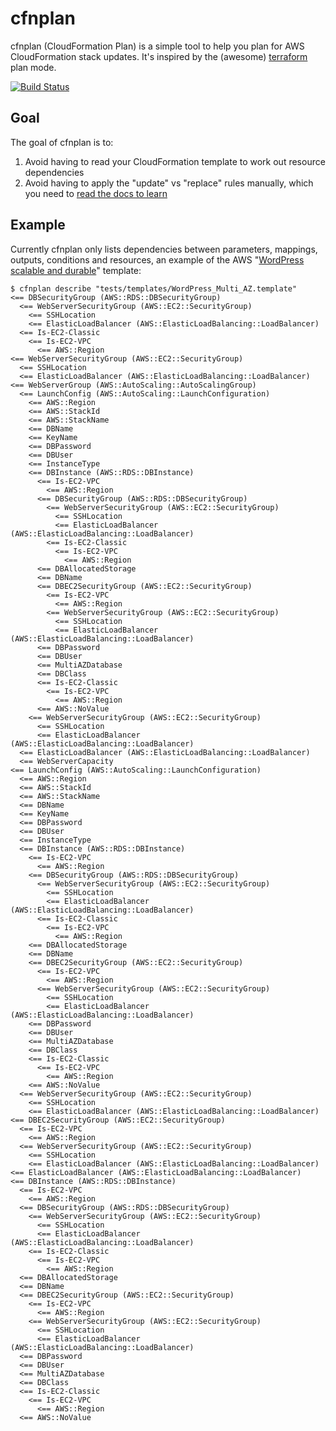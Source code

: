 # cfnplan
cfnplan (CloudFormation Plan) is a simple tool to help you plan for AWS CloudFormation stack updates. It's inspired
by the (awesome) [terraform](https://terraform.io/) plan mode.

[![Build Status](https://travis-ci.org/zsims/cfnplan.svg?branch=master)](https://travis-ci.org/zsims/cfnplan)

## Goal
The goal of cfnplan is to:

 1. Avoid having to read your CloudFormation template to work out resource dependencies
 2. Avoid having to apply the "update" vs "replace" rules manually, which you need to [read the docs to learn](http://docs.aws.amazon.com/AWSCloudFormation/latest/UserGuide/using-cfn-updating-stacks.html)

## Example
Currently cfnplan only lists dependencies between parameters, mappings, outputs, conditions and resources, an example of the AWS "[WordPress scalable and durable](http://docs.aws.amazon.com/AWSCloudFormation/latest/UserGuide/sample-templates-applications-ap-southeast-2.html)" template:

```
$ cfnplan describe "tests/templates/WordPress_Multi_AZ.template"
<== DBSecurityGroup (AWS::RDS::DBSecurityGroup)
  <== WebServerSecurityGroup (AWS::EC2::SecurityGroup)
    <== SSHLocation
    <== ElasticLoadBalancer (AWS::ElasticLoadBalancing::LoadBalancer)
  <== Is-EC2-Classic
    <== Is-EC2-VPC
      <== AWS::Region
<== WebServerSecurityGroup (AWS::EC2::SecurityGroup)
  <== SSHLocation
  <== ElasticLoadBalancer (AWS::ElasticLoadBalancing::LoadBalancer)
<== WebServerGroup (AWS::AutoScaling::AutoScalingGroup)
  <== LaunchConfig (AWS::AutoScaling::LaunchConfiguration)
    <== AWS::Region
    <== AWS::StackId
    <== AWS::StackName
    <== DBName
    <== KeyName
    <== DBPassword
    <== DBUser
    <== InstanceType
    <== DBInstance (AWS::RDS::DBInstance)
      <== Is-EC2-VPC
        <== AWS::Region
      <== DBSecurityGroup (AWS::RDS::DBSecurityGroup)
        <== WebServerSecurityGroup (AWS::EC2::SecurityGroup)
          <== SSHLocation
          <== ElasticLoadBalancer (AWS::ElasticLoadBalancing::LoadBalancer)
        <== Is-EC2-Classic
          <== Is-EC2-VPC
            <== AWS::Region
      <== DBAllocatedStorage
      <== DBName
      <== DBEC2SecurityGroup (AWS::EC2::SecurityGroup)
        <== Is-EC2-VPC
          <== AWS::Region
        <== WebServerSecurityGroup (AWS::EC2::SecurityGroup)
          <== SSHLocation
          <== ElasticLoadBalancer (AWS::ElasticLoadBalancing::LoadBalancer)
      <== DBPassword
      <== DBUser
      <== MultiAZDatabase
      <== DBClass
      <== Is-EC2-Classic
        <== Is-EC2-VPC
          <== AWS::Region
      <== AWS::NoValue
    <== WebServerSecurityGroup (AWS::EC2::SecurityGroup)
      <== SSHLocation
      <== ElasticLoadBalancer (AWS::ElasticLoadBalancing::LoadBalancer)
  <== ElasticLoadBalancer (AWS::ElasticLoadBalancing::LoadBalancer)
  <== WebServerCapacity
<== LaunchConfig (AWS::AutoScaling::LaunchConfiguration)
  <== AWS::Region
  <== AWS::StackId
  <== AWS::StackName
  <== DBName
  <== KeyName
  <== DBPassword
  <== DBUser
  <== InstanceType
  <== DBInstance (AWS::RDS::DBInstance)
    <== Is-EC2-VPC
      <== AWS::Region
    <== DBSecurityGroup (AWS::RDS::DBSecurityGroup)
      <== WebServerSecurityGroup (AWS::EC2::SecurityGroup)
        <== SSHLocation
        <== ElasticLoadBalancer (AWS::ElasticLoadBalancing::LoadBalancer)
      <== Is-EC2-Classic
        <== Is-EC2-VPC
          <== AWS::Region
    <== DBAllocatedStorage
    <== DBName
    <== DBEC2SecurityGroup (AWS::EC2::SecurityGroup)
      <== Is-EC2-VPC
        <== AWS::Region
      <== WebServerSecurityGroup (AWS::EC2::SecurityGroup)
        <== SSHLocation
        <== ElasticLoadBalancer (AWS::ElasticLoadBalancing::LoadBalancer)
    <== DBPassword
    <== DBUser
    <== MultiAZDatabase
    <== DBClass
    <== Is-EC2-Classic
      <== Is-EC2-VPC
        <== AWS::Region
    <== AWS::NoValue
  <== WebServerSecurityGroup (AWS::EC2::SecurityGroup)
    <== SSHLocation
    <== ElasticLoadBalancer (AWS::ElasticLoadBalancing::LoadBalancer)
<== DBEC2SecurityGroup (AWS::EC2::SecurityGroup)
  <== Is-EC2-VPC
    <== AWS::Region
  <== WebServerSecurityGroup (AWS::EC2::SecurityGroup)
    <== SSHLocation
    <== ElasticLoadBalancer (AWS::ElasticLoadBalancing::LoadBalancer)
<== ElasticLoadBalancer (AWS::ElasticLoadBalancing::LoadBalancer)
<== DBInstance (AWS::RDS::DBInstance)
  <== Is-EC2-VPC
    <== AWS::Region
  <== DBSecurityGroup (AWS::RDS::DBSecurityGroup)
    <== WebServerSecurityGroup (AWS::EC2::SecurityGroup)
      <== SSHLocation
      <== ElasticLoadBalancer (AWS::ElasticLoadBalancing::LoadBalancer)
    <== Is-EC2-Classic
      <== Is-EC2-VPC
        <== AWS::Region
  <== DBAllocatedStorage
  <== DBName
  <== DBEC2SecurityGroup (AWS::EC2::SecurityGroup)
    <== Is-EC2-VPC
      <== AWS::Region
    <== WebServerSecurityGroup (AWS::EC2::SecurityGroup)
      <== SSHLocation
      <== ElasticLoadBalancer (AWS::ElasticLoadBalancing::LoadBalancer)
  <== DBPassword
  <== DBUser
  <== MultiAZDatabase
  <== DBClass
  <== Is-EC2-Classic
    <== Is-EC2-VPC
      <== AWS::Region
  <== AWS::NoValue
```

